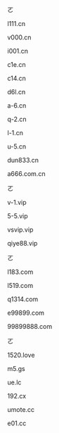 ㄛ

l111.cn

v000.cn

i001.cn

c1e.cn

c14.cn

d6l.cn

a-6.cn

q-2.cn

l-1.cn

u-5.cn

dun833.cn

a666.com.cn



ㄛ

v-1.vip

5-5.vip

vsvip.vip

qiye88.vip



ㄛ

l183.com

l519.com

q1314.com

e99899.com

99899888.com



ㄛ

1520.love

m5.gs

ue.lc

192.cx



umote.cc

e01.cc
